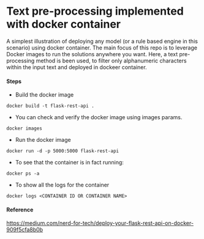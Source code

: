 # Text pre-processing implemented with docker container
A simplest illustration of deploying any model (or a rule based engine in this scenario) using docker container. The main focus of this repo is to leverage Docker images to run the solutions anywhere you want. Here, a text pre-processing method is been used, to filter only alphanumeric characters within the input text and deployed in dockeer container. 

#### Steps 
 - Build the docker image
 ```buildoutcfg
docker build -t flask-rest-api .
```
 - You can check and verify the docker image using images params.
```buildoutcfg
docker images
```
 - Run the docker image
```buildoutcfg
docker run -d -p 5000:5000 flask-rest-api
```
 - To see that the container is in fact running:
```buildoutcfg
docker ps -a
```
 - To show all the logs for the container 
```buildoutcfg
docker logs <CONTAINER ID OR CONTAINER NAME>
```
#### Reference
https://medium.com/nerd-for-tech/deploy-your-flask-rest-api-on-docker-909f5cfa8b0b
